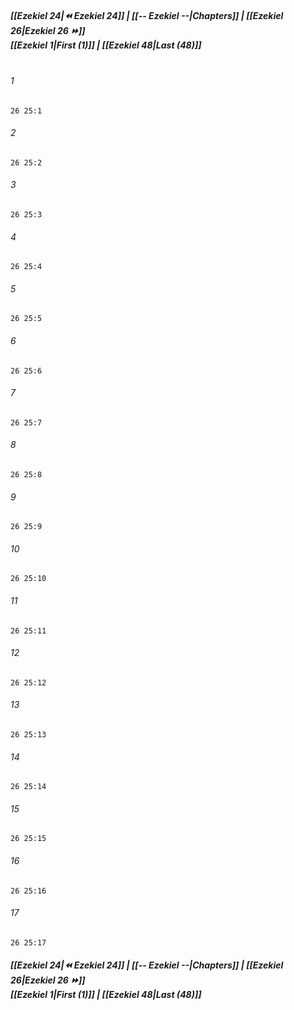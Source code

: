 
##### **[[Ezekiel 24|⏪ Ezekiel 24]] | [[-- Ezekiel --|Chapters]] | [[Ezekiel 26|Ezekiel 26 ⏩]]**<br>**[[Ezekiel 1|First (1)]] | [[Ezekiel 48|Last (48)]]**<br><br>

###### 1
``` verse
26 25:1
```
###### 2
``` verse
26 25:2
```
###### 3
``` verse
26 25:3
```
###### 4
``` verse
26 25:4
```
###### 5
``` verse
26 25:5
```
###### 6
``` verse
26 25:6
```
###### 7
``` verse
26 25:7
```
###### 8
``` verse
26 25:8
```
###### 9
``` verse
26 25:9
```
###### 10
``` verse
26 25:10
```
###### 11
``` verse
26 25:11
```
###### 12
``` verse
26 25:12
```
###### 13
``` verse
26 25:13
```
###### 14
``` verse
26 25:14
```
###### 15
``` verse
26 25:15
```
###### 16
``` verse
26 25:16
```
###### 17
``` verse
26 25:17
```

##### **[[Ezekiel 24|⏪ Ezekiel 24]] | [[-- Ezekiel --|Chapters]] | [[Ezekiel 26|Ezekiel 26 ⏩]]**<br>**[[Ezekiel 1|First (1)]] | [[Ezekiel 48|Last (48)]]**
